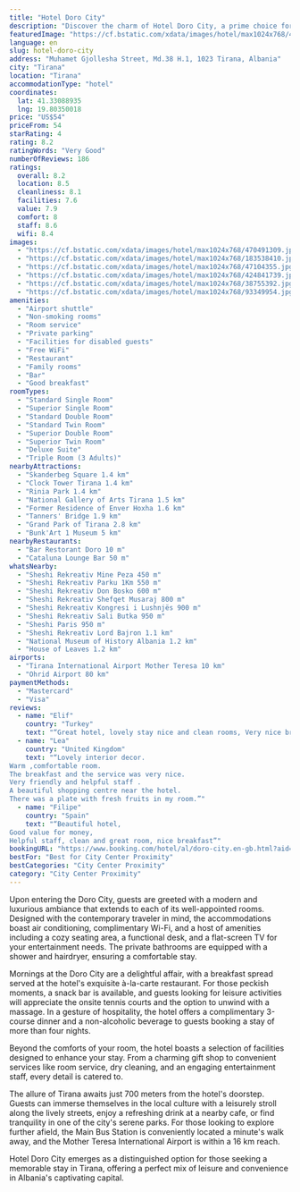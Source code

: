 ```yaml
---
title: "Hotel Doro City"
description: "Discover the charm of Hotel Doro City, a prime choice for travelers seeking a blend of comfort and convenience in the heart of Tirana, Albania."
featuredImage: "https://cf.bstatic.com/xdata/images/hotel/max1024x768/470491309.jpg?k=708e8fe81a1f751bfd2073202d44031a9f6ef651b80300702dff3577ecc2c51f&o=&hp=1"
language: en
slug: hotel-doro-city
address: "Muhamet Gjollesha Street, Md.38 H.1, 1023 Tirana, Albania"
city: "Tirana"
location: "Tirana"
accommodationType: "hotel"
coordinates:
  lat: 41.33088935
  lng: 19.80350018
price: "US$54"
priceFrom: 54
starRating: 4
rating: 8.2
ratingWords: "Very Good"
numberOfReviews: 186
ratings:
  overall: 8.2
  location: 8.5
  cleanliness: 8.1
  facilities: 7.6
  value: 7.9
  comfort: 8
  staff: 8.6
  wifi: 8.4
images:
  - "https://cf.bstatic.com/xdata/images/hotel/max1024x768/470491309.jpg?k=708e8fe81a1f751bfd2073202d44031a9f6ef651b80300702dff3577ecc2c51f&o=&hp=1"
  - "https://cf.bstatic.com/xdata/images/hotel/max1024x768/183538410.jpg?k=8390fb1400ab420ce3f02f1c391d5819c890a23d857b032bf82ddbd0ed39d457&o=&hp=1"
  - "https://cf.bstatic.com/xdata/images/hotel/max1024x768/47104355.jpg?k=748b6e26a05c5ea1c713c56e5e28b4773ff40cc2661eb9dc6abc710b9ef2e720&o=&hp=1"
  - "https://cf.bstatic.com/xdata/images/hotel/max1024x768/424841739.jpg?k=8d9f93ee80c3f3c71ee1285b972a0d4de85cadeadb34e55879db6a31bc944784&o=&hp=1"
  - "https://cf.bstatic.com/xdata/images/hotel/max1024x768/38755392.jpg?k=b41af381f2dbcdf06b2c3d9b59ff26ca5b596a24696a251796ef05e8ea9b8be8&o=&hp=1"
  - "https://cf.bstatic.com/xdata/images/hotel/max1024x768/93349954.jpg?k=0dad6505cbdd8003e43fffef653b0f7c7c4d3fe3bde401cd9129e3d08fe7c4f9&o=&hp=1"
amenities:
  - "Airport shuttle"
  - "Non-smoking rooms"
  - "Room service"
  - "Private parking"
  - "Facilities for disabled guests"
  - "Free WiFi"
  - "Restaurant"
  - "Family rooms"
  - "Bar"
  - "Good breakfast"
roomTypes:
  - "Standard Single Room"
  - "Superior Single Room"
  - "Standard Double Room"
  - "Standard Twin Room"
  - "Superior Double Room"
  - "Superior Twin Room"
  - "Deluxe Suite"
  - "Triple Room (3 Adults)"
nearbyAttractions:
  - "Skanderbeg Square 1.4 km"
  - "Clock Tower Tirana 1.4 km"
  - "Rinia Park 1.4 km"
  - "National Gallery of Arts Tirana 1.5 km"
  - "Former Residence of Enver Hoxha 1.6 km"
  - "Tanners' Bridge 1.9 km"
  - "Grand Park of Tirana 2.8 km"
  - "Bunk'Art 1 Museum 5 km"
nearbyRestaurants:
  - "Bar Restorant Doro 10 m"
  - "Cataluna Lounge Bar 50 m"
whatsNearby:
  - "Sheshi Rekreativ Mine Peza 450 m"
  - "Sheshi Rekreativ Parku 1Km 550 m"
  - "Sheshi Rekreativ Don Bosko 600 m"
  - "Sheshi Rekreativ Shefqet Musaraj 800 m"
  - "Sheshi Rekreativ Kongresi i Lushnjës 900 m"
  - "Sheshi Rekreativ Sali Butka 950 m"
  - "Sheshi Paris 950 m"
  - "Sheshi Rekreativ Lord Bajron 1.1 km"
  - "National Museum of History Albania 1.2 km"
  - "House of Leaves 1.2 km"
airports:
  - "Tirana International Airport Mother Teresa 10 km"
  - "Ohrid Airport 80 km"
paymentMethods:
  - "Mastercard"
  - "Visa"
reviews:
  - name: "Elif"
    country: "Turkey"
    text: "“Great hotel, lovely stay nice and clean rooms, Very nice breakfast, friendly , attentive staff, good value for money, easy parking facilities. Would recommend.”"
  - name: "Lea"
    country: "United Kingdom"
    text: "“Lovely interior decor.
Warm ,comfortable room.
The breakfast and the service was very nice.
Very friendly and helpful staff .
A beautiful shopping centre near the hotel.
There was a plate with fresh fruits in my room.”"
  - name: "Filipe"
    country: "Spain"
    text: "“Beautiful hotel,
Good value for money,
Helpful staff, clean and great room, nice breakfast”"
bookingURL: "https://www.booking.com/hotel/al/doro-city.en-gb.html?aid=8035640"
bestFor: "Best for City Center Proximity"
bestCategories: "City Center Proximity"
category: "City Center Proximity"
---
```


Upon entering the Doro City, guests are greeted with a modern and luxurious ambiance that extends to each of its well-appointed rooms. Designed with the contemporary traveler in mind, the accommodations boast air conditioning, complimentary Wi-Fi, and a host of amenities including a cozy seating area, a functional desk, and a flat-screen TV for your entertainment needs. The private bathrooms are equipped with a shower and hairdryer, ensuring a comfortable stay.

Mornings at the Doro City are a delightful affair, with a breakfast spread served at the hotel's exquisite à-la-carte restaurant. For those peckish moments, a snack bar is available, and guests looking for leisure activities will appreciate the onsite tennis courts and the option to unwind with a massage. In a gesture of hospitality, the hotel offers a complimentary 3-course dinner and a non-alcoholic beverage to guests booking a stay of more than four nights.

Beyond the comforts of your room, the hotel boasts a selection of facilities designed to enhance your stay. From a charming gift shop to convenient services like room service, dry cleaning, and an engaging entertainment staff, every detail is catered to.

The allure of Tirana awaits just 700 meters from the hotel's doorstep. Guests can immerse themselves in the local culture with a leisurely stroll along the lively streets, enjoy a refreshing drink at a nearby cafe, or find tranquility in one of the city's serene parks. For those looking to explore further afield, the Main Bus Station is conveniently located a minute's walk away, and the Mother Teresa International Airport is within a 16 km reach.

Hotel Doro City emerges as a distinguished option for those seeking a memorable stay in Tirana, offering a perfect mix of leisure and convenience in Albania's captivating capital.